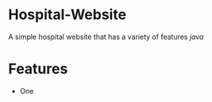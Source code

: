 # Hospital-Website
A simple hospital website that has a variety of features <em>java</em>

# Features

<ul>
  <li>One</li>
</ul>

